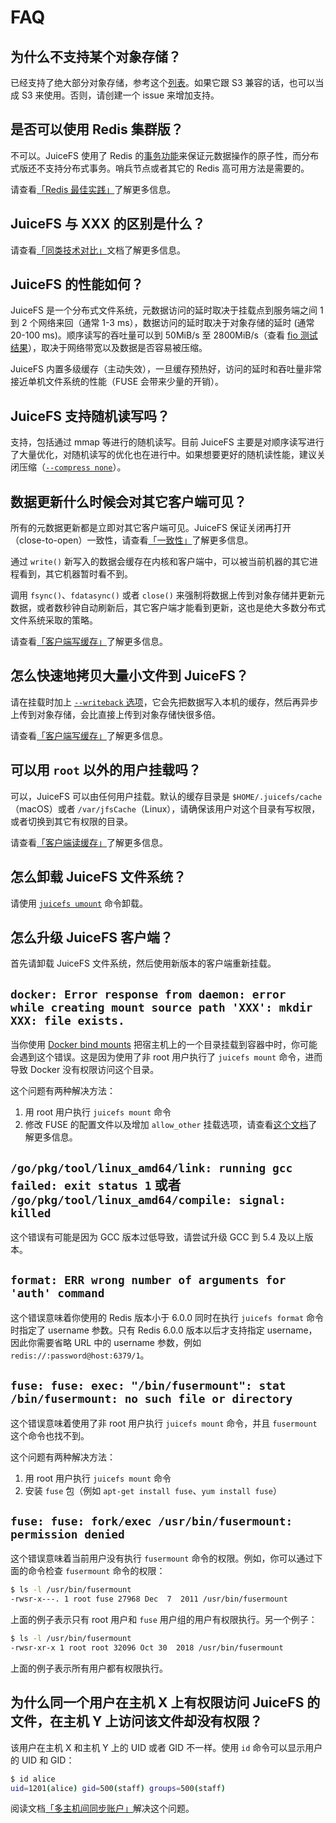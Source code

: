 # FAQ

## 为什么不支持某个对象存储？

已经支持了绝大部分对象存储，参考这个[列表](reference/how_to_setup_object_storage.md#支持的存储服务)。如果它跟 S3 兼容的话，也可以当成 S3 来使用。否则，请创建一个 issue 来增加支持。

## 是否可以使用 Redis 集群版？

不可以。JuiceFS 使用了 Redis 的[事务功能](https://redis.io/topics/transactions)来保证元数据操作的原子性，而分布式版还不支持分布式事务。哨兵节点或者其它的 Redis 高可用方法是需要的。

请查看[「Redis 最佳实践」](administration/metadata/redis_best_practices.md)了解更多信息。

## JuiceFS 与 XXX 的区别是什么？

请查看[「同类技术对比」](comparison/juicefs_vs_alluxio.md)文档了解更多信息。

## JuiceFS 的性能如何？

JuiceFS 是一个分布式文件系统，元数据访问的延时取决于挂载点到服务端之间 1 到 2 个网络来回（通常 1-3 ms），数据访问的延时取决于对象存储的延时 (通常 20-100 ms)。顺序读写的吞吐量可以到 50MiB/s 至 2800MiB/s（查看 [fio 测试结果](benchmark/fio.md)），取决于网络带宽以及数据是否容易被压缩。

JuiceFS 内置多级缓存（主动失效），一旦缓存预热好，访问的延时和吞吐量非常接近单机文件系统的性能（FUSE 会带来少量的开销）。

## JuiceFS 支持随机读写吗？

支持，包括通过 mmap 等进行的随机读写。目前 JuiceFS 主要是对顺序读写进行了大量优化，对随机读写的优化也在进行中。如果想要更好的随机读性能，建议关闭压缩（[`--compress none`](reference/command_reference.md#juicefs-format)）。

## 数据更新什么时候会对其它客户端可见？

所有的元数据更新都是立即对其它客户端可见。JuiceFS 保证关闭再打开（close-to-open）一致性，请查看[「一致性」](administration/cache_management.md#一致性)了解更多信息。

通过 `write()` 新写入的数据会缓存在内核和客户端中，可以被当前机器的其它进程看到，其它机器暂时看不到。

调用 `fsync()`、`fdatasync()` 或者 `close()` 来强制将数据上传到对象存储并更新元数据，或者数秒钟自动刷新后，其它客户端才能看到更新，这也是绝大多数分布式文件系统采取的策略。

请查看[「客户端写缓存」](administration/cache_management.md#客户端写缓存)了解更多信息。

## 怎么快速地拷贝大量小文件到 JuiceFS？

请在挂载时加上 [`--writeback` 选项](reference/command_reference.md#juicefs-mount)，它会先把数据写入本机的缓存，然后再异步上传到对象存储，会比直接上传到对象存储快很多倍。

请查看[「客户端写缓存」](administration/cache_management.md#客户端写缓存)了解更多信息。

## 可以用 `root` 以外的用户挂载吗？

可以，JuiceFS 可以由任何用户挂载。默认的缓存目录是 `$HOME/.juicefs/cache`（macOS）或者 `/var/jfsCache`（Linux），请确保该用户对这个目录有写权限，或者切换到其它有权限的目录。

请查看[「客户端读缓存」](administration/cache_management.md#客户端读缓存)了解更多信息。

## 怎么卸载 JuiceFS 文件系统？

请使用 [`juicefs umount`](reference/command_reference.md#juicefs-umount) 命令卸载。

## 怎么升级 JuiceFS 客户端？

首先请卸载 JuiceFS 文件系统，然后使用新版本的客户端重新挂载。

## `docker: Error response from daemon: error while creating mount source path 'XXX': mkdir XXX: file exists.`

当你使用 [Docker bind mounts](https://docs.docker.com/storage/bind-mounts) 把宿主机上的一个目录挂载到容器中时，你可能会遇到这个错误。这是因为使用了非 root 用户执行了 `juicefs mount` 命令，进而导致 Docker 没有权限访问这个目录。

这个问题有两种解决方法：

1. 用 root 用户执行 `juicefs mount` 命令
2. 修改 FUSE 的配置文件以及增加 `allow_other` 挂载选项，请查看[这个文档](reference/fuse_mount_options.md#allow_other)了解更多信息。

## `/go/pkg/tool/linux_amd64/link: running gcc failed: exit status 1` 或者 `/go/pkg/tool/linux_amd64/compile: signal: killed`

这个错误有可能是因为 GCC 版本过低导致，请尝试升级 GCC 到 5.4 及以上版本。

## `format: ERR wrong number of arguments for 'auth' command`

这个错误意味着你使用的 Redis 版本小于 6.0.0 同时在执行 `juicefs format` 命令时指定了 username 参数。只有 Redis 6.0.0 版本以后才支持指定 username，因此你需要省略 URL 中的 username 参数，例如 `redis://:password@host:6379/1`。

## `fuse: fuse: exec: "/bin/fusermount": stat /bin/fusermount: no such file or directory`

这个错误意味着使用了非 root 用户执行 `juicefs mount` 命令，并且 `fusermount` 这个命令也找不到。

这个问题有两种解决方法：

1. 用 root 用户执行 `juicefs mount` 命令
2. 安装 `fuse` 包（例如 `apt-get install fuse`、`yum install fuse`）

## `fuse: fuse: fork/exec /usr/bin/fusermount: permission denied`

这个错误意味着当前用户没有执行 `fusermount` 命令的权限。例如，你可以通过下面的命令检查 `fusermount` 命令的权限：

```sh
$ ls -l /usr/bin/fusermount
-rwsr-x---. 1 root fuse 27968 Dec  7  2011 /usr/bin/fusermount
```

上面的例子表示只有 root 用户和 `fuse` 用户组的用户有权限执行。另一个例子：

```sh
$ ls -l /usr/bin/fusermount
-rwsr-xr-x 1 root root 32096 Oct 30  2018 /usr/bin/fusermount
```

上面的例子表示所有用户都有权限执行。

## 为什么同一个用户在主机 X 上有权限访问 JuiceFS 的文件，在主机 Y 上访问该文件却没有权限？

该用户在主机 X 和主机 Y 上的 UID 或者 GID 不一样。使用 `id` 命令可以显示用户的 UID 和 GID：

```bash
$ id alice
uid=1201(alice) gid=500(staff) groups=500(staff)
```

阅读文档[「多主机间同步账户」](administration/sync_accounts_between_multiple_hosts.md)解决这个问题。
